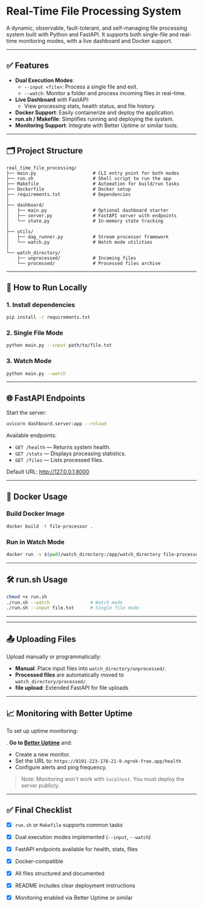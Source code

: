 # Real-Time File Processing System

A dynamic, observable, fault-tolerant, and self-managing file processing system built with Python and FastAPI. It supports both single-file and real-time monitoring modes, with a live dashboard and Docker support.

---

## ✅ Features

- **Dual Execution Modes**:
  - `--input <file>`: Process a single file and exit.
  - `--watch`: Monitor a folder and process incoming files in real-time.
- **Live Dashboard** with FastAPI:
  - View processing stats, health status, and file history.
- **Docker Support**: Easily containerize and deploy the application.
- **run.sh / Makefile**: Simplifies running and deploying the system.
- **Monitoring Support**: Integrate with Better Uptime or similar tools.

---

## 🗂 Project Structure

```
real_time_file_processing/
├── main.py                     # CLI entry point for both modes
├── run.sh                      # Shell script to run the app
├── Makefile                    # Automation for build/run tasks
├── Dockerfile                  # Docker setup
├── requirements.txt            # Dependencies
│
├── dashboard/
│   ├── main.py                 # Optional dashboard starter
│   ├── server.py               # FastAPI server with endpoints
│   └── state.py                # In-memory state tracking
│
├── utils/
│   ├── dag_runner.py           # Stream processor framework
│   └── watch.py                # Watch mode utilities
│
└── watch_directory/
    ├── unprocessed/            # Incoming files
    └── processed/              # Processed files archive
```

---

## 🚀 How to Run Locally

### 1. Install dependencies

```bash
pip install -r requirements.txt
```

### 2. Single File Mode

```bash
python main.py --input path/to/file.txt
```

### 3. Watch Mode

```bash
python main.py --watch
```

---

## 🌐 FastAPI Endpoints

Start the server:

```bash
uvicorn dashboard.server:app --reload
```

Available endpoints:

- `GET /health` — Returns system health.
- `GET /stats` — Displays processing statistics.
- `GET /files` — Lists processed files.

Default URL: http://127.0.0.1:8000

---

## 🐳 Docker Usage

### Build Docker Image

```bash
docker build -t file-processor .
```

### Run in Watch Mode

```bash
docker run -v $(pwd)/watch_directory:/app/watch_directory file-processor --watch
```

---

## 🛠 run.sh Usage

```bash
chmod +x run.sh
./run.sh --watch               # Watch mode
./run.sh --input file.txt      # Single file mode
```
---

---

## 📤 Uploading Files

Upload manually or programmatically:

- **Manual**: Place input files into `watch_directory/unprocessed/`.
- **Processed files** are automatically moved to `watch_directory/processed/`.
- **file upload**: Extended FastAPI for file uploads

---

## 📈 Monitoring with Better Uptime

To set up uptime monitoring:


. **Go to [Better Uptime](https://betteruptime.com/)** and:
   - Create a new monitor.
   - Set the URL to: `https://8191-223-178-21-9.ngrok-free.app/health`
   - Configure alerts and ping frequency.

> Note: Monitoring won't work with `localhost`. You must deploy the server publicly.

---

## ✅ Final Checklist

- [x] `run.sh` or `Makefile` supports common tasks
- [x] Dual execution modes implemented (`--input`, `--watch`)
- [x] FastAPI endpoints available for health, stats, files
- [x] Docker-compatible
- [x] All files structured and documented
- [x] README includes clear deployment instructions
- [x] Monitoring enabled via Better Uptime or similar



